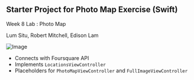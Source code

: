 ## Starter Project for Photo Map Exercise (Swift)

Week 8 Lab : Photo Map

Lum Situ, Robert Mitchell, Edison Lam

![Image](http://i.imgur.com/xiB92Od.gif)

- Connects with Foursquare API
- Implements `LocationsViewController`
- Placeholders for `PhotoMapViewController` and `FullImageViewController`

    
